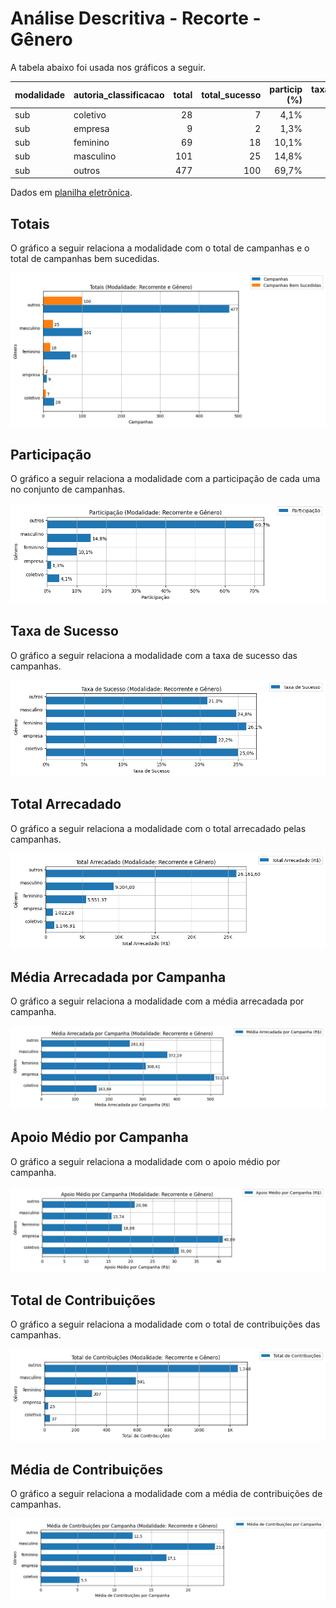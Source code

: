 # Análise Descritiva - Recorte - Gênero

A tabela abaixo foi usada nos gráficos a seguir.

| modalidade   | autoria_classificacao   |   total |   total_sucesso |   particip (%) |   taxa_sucesso (%) |   arrecadado_sucesso (R$) |   media_sucesso (R$) |   std_sucesso (R$) |   min_sucesso (R$) |   max_sucesso (R$) |   apoio_medio (R$) |   contribuicoes |   media_contribuicoes |
|:-------------|:------------------------|--------:|----------------:|---------------:|-------------------:|--------------------------:|---------------------:|-------------------:|-------------------:|-------------------:|-------------------:|----------------:|----------------------:|
| sub          | coletivo                |      28 |               7 |           4,1% |              25,0% |                  1.146,91 |               163,84 |             138,02 |              32,56 |             353,58 |              31,00 |              37 |                   5,3 |
| sub          | empresa                 |       9 |               2 |           1,3% |              22,2% |                  1.022,28 |               511,14 |              38,60 |             483,84 |             538,44 |              40,89 |              25 |                  12,5 |
| sub          | feminino                |      69 |              18 |          10,1% |              26,1% |                  5.551,37 |               308,41 |             399,36 |               7,15 |           1.753,37 |              18,08 |             307 |                  17,1 |
| sub          | masculino               |     101 |              25 |          14,8% |              24,8% |                  9.304,80 |               372,19 |             661,58 |               6,10 |           2.998,54 |              15,74 |             591 |                  23,6 |
| sub          | outros                  |     477 |             100 |          69,7% |              21,0% |                 26.161,60 |               261,62 |             711,52 |               1,09 |           5.087,08 |              20,96 |           1.248 |                  12,5 |

Dados em [planilha eletrônica](./dados/sub-genero.xlsx).


## Totais

O gráfico a seguir relaciona a modalidade com o total de campanhas e o total de campanhas bem sucedidas.

![Totais por Modalidade](./img/sub-genero-totais.png)


## Participação

O gráfico a seguir relaciona a modalidade com a participação de cada uma no conjunto de campanhas.

![Participação das Modalidades](./img/sub-genero-participacao.png)


## Taxa de Sucesso

O gráfico a seguir relaciona a modalidade com a taxa de sucesso das campanhas.

![Taxa de Sucesso das Modalidades](./img/sub-genero-taxa-sucesso.png)


## Total Arrecadado

O gráfico a seguir relaciona a modalidade com o total arrecadado pelas campanhas.

![Total Arrecadado por Modalidades](./img/sub-genero-total-arrecadado.png)


## Média Arrecadada por Campanha

O gráfico a seguir relaciona a modalidade com a média arrecadada por campanha.

![Média Arrecadada por Campanha por Modalidades](./img/sub-genero-media-arrecadada.png)


## Apoio Médio por Campanha

O gráfico a seguir relaciona a modalidade com o apoio médio por campanha.

![Apoio Médio por Campanha por Modalidades](./img/sub-genero-apoio-medio.png)


## Total de Contribuições

O gráfico a seguir relaciona a modalidade com o total de contribuições das campanhas.

![Total de Contribuições por Modalidades](./img/sub-genero-total-contribuicoes.png)


## Média de Contribuições

O gráfico a seguir relaciona a modalidade com a média de contribuições de campanhas.

![Média de Contribuições por Campanha por Modalidades](./img/sub-genero-media-contribuicoes.png)



